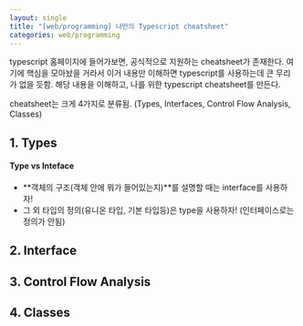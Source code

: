 ```yaml
---
layout: single
title: "[web/programming] 나만의 Typescript cheatsheet"
categories: web/programming
---
```


typescript 홈페이지에 들어가보면, 공식적으로 지원하는 cheatsheet가 존재한다.
여기에 핵심을 모아놨을 거라서 이거 내용만 이해하면 typescript를 사용하는데 큰 무리가 없을 듯함.
해당 내용을 이해하고, 나를 위한 typescript cheatsheet를 만든다.

cheatsheet는 크게 4가지로 분류됨. (Types, Interfaces, Control Flow Analysis, Classes)

## 1. Types

#### Type vs Inteface

- **객체의 구조(객체 안에 뭐가 들어있는지)**를 설명할 때는 interface를 사용하자!
- 그 외 타입의 정의(유니온 타입, 기본 타입등)은 type을 사용하자! (인터페이스로는 정의가 안됨)

## 2. Interface

## 3. Control Flow Analysis

## 4. Classes
